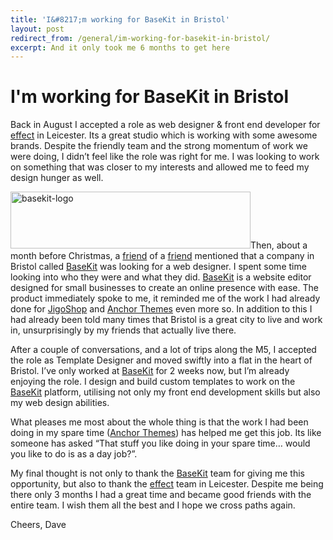 ```yaml
---
title: 'I&#8217;m working for BaseKit in Bristol'
layout: post
redirect_from: /general/im-working-for-basekit-in-bristol/
excerpt: And it only took me 6 months to get here
---
```


# I'm working for BaseKit in Bristol

Back in August I accepted a role as web designer & front end developer for [effect][1] in Leicester. Its a great studio which is working with some awesome brands. Despite the friendly team and the strong momentum of work we were doing, I didn&#8217;t feel like the role was right for me. I was looking to work on something that was closer to my interests and allowed me to feed my design hunger as well.

<img class="alignright  wp-image-912" style="border: 0;" alt="basekit-logo" src="http://david.darn.es/wp-content/uploads/2014/01/basekit-logo.png" width="384" height="91" />Then, about a month before Christmas, a [friend][2] of a [friend][3] mentioned that a company in Bristol called [BaseKit][4] was looking for a web designer. I spent some time looking into who they were and what they did. [BaseKit][4] is a website editor designed for small businesses to create an online presence with ease. The product immediately spoke to me, it reminded me of the work I had already done for [JigoShop][5] and [Anchor Themes][6] even more so. In addition to this I had already been told many times that Bristol is a great city to live and work in, unsurprisingly by my friends that actually live there.

After a couple of conversations, and a lot of trips along the M5, I accepted the role as Template Designer and moved swiftly into a flat in the heart of Bristol. I&#8217;ve only worked at [BaseKit][4] for 2 weeks now, but I&#8217;m already enjoying the role. I design and build custom templates to work on the [BaseKit][4] platform, utilising not only my front end development skills but also my web design abilities.

What pleases me most about the whole thing is that the work I had been doing in my spare time ([Anchor Themes][6]) has helped me get this job. Its like someone has asked &#8220;That stuff you like doing in your spare time… would you like to do is as a day job?&#8221;.

My final thought is not only to thank the [BaseKit][4] team for giving me this opportunity, but also to thank the [effect][1] team in Leicester. Despite me being there only 3 months I had a great time and became good friends with the entire team. I wish them all the best and I hope we cross paths again.

Cheers, Dave

 [1]: http://effectdigital.com/
 [2]: http://daleanthony.com/
 [3]: http://createdbypete.com/
 [4]: http://basekit.com/
 [5]: http://jigoshop.com/
 [6]: http://anchorthemes.com/
